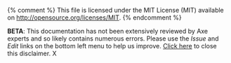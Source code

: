 {% comment %}
This file is licensed under the MIT License (MIT) available on
http://opensource.org/licenses/MIT.
{% endcomment %}

<!--Temporary disclaimer BEGIN-->
<div id="develdocdisclaimer" class="develdocdisclaimer"><div>
<b>BETA</b>: This documentation has not been extensively reviewed by Axe experts and so likely contains numerous errors. Please use the <em>Issue</em> and <em>Edit</em> links on the bottom left menu to help us improve.  <a href="#" onclick="disclaimerClose(event);">Click here</a> to close this disclaimer.
<a class="develdocdisclaimerclose" onclick="disclaimerClose(event);">X</a>
</div></div>
<script>disclaimerAutoClose();</script>
<!--Temporary disclaimer END-->
